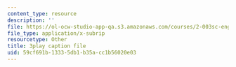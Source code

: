 ```yaml
---
content_type: resource
description: ''
file: https://ol-ocw-studio-app-qa.s3.amazonaws.com/courses/2-003sc-engineering-dynamics-fall-2011/59cf691b13335db1b35acc1b56020e03_zhk9xLjrmi4.vtt
file_type: application/x-subrip
resourcetype: Other
title: 3play caption file
uid: 59cf691b-1333-5db1-b35a-cc1b56020e03
---
```


